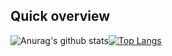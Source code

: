 ## Quick overview

![Anurag's github stats](https://github-readme-stats.vercel.app/api?username=eduardo-gashu&show_icons=true&theme=radical)[![Top Langs](https://github-readme-stats.vercel.app/api/top-langs/?username=eduardo-gashu&layout=compact&theme=radical)](https://github.com/anuraghazra/github-readme-stats)